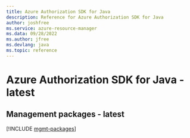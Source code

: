 ```yaml
---
title: Azure Authorization SDK for Java
description: Reference for Azure Authorization SDK for Java
author: joshfree
ms.service: azure-resource-manager
ms.data: 09/28/2022
ms.author: jfree
ms.devlang: java
ms.topic: reference
---
```

# Azure Authorization SDK for Java - latest

## Management packages - latest
[!INCLUDE [mgmt-packages](authorization-mgmt-index.md)]